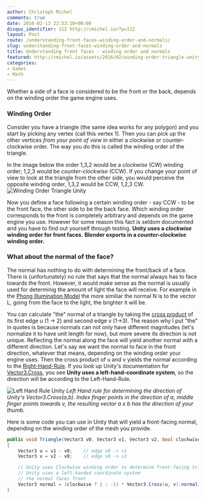 ```yaml
---
author: Christoph Michel
comments: true
date: 2016-02-13 22:53:18+00:00
disqus_identifier: 112 http://cmichel.io/?p=112
layout: Post
route: /understanding-front-faces-winding-order-and-normals/
slug: understanding-front-faces-winding-order-and-normals
title: Understanding front faces - winding order and normals
featured: http://cmichel.io/assets/2016/02/winding-order-triangle-unity.png
categories:
- Games
- Math
---
```

Whether a side of a face is considered to be the front or the back, depends on the winding order the game engine uses.


### Winding Order


Consider you have a triangle (the same idea works for any polygon) and you start by picking any vertex (call this vertex 1). Then you can pick up the other vertices _from your point of view_ in either a clockwise or counter-clockwise order. The way you do this is called the winding order of the triangle.

In the image below the order 1,3,2 would be a _clockwise_ (CW) winding order; 1,2,3 would be _counter-clockwise_ (CCW). If you change your point of view to look at the triangle from the other side, you would perceive the opposite winding order, 1,3,2 would be CCW, 1,2,3 CW.
![Winding Order Triangle Unity](http://cmichel.io/assets/2016/02/winding-order-triangle-unity.png)

Now you define a face following a certain winding order - say CCW - to be the front face, the other side to be the back face. Which winding order corresponds to the front is completely arbitrary and depends on the game engine you use. However for some reason this fact is seldom documented and you have to find out yourself through testing.
**Unity uses a _clockwise_ winding order for front faces.**
**Blender exports in a _counter-clockwise_ winding order.**


### What about the normal of the face?


The normal has nothing to do with determining the front/back of a face. There is (unfortunately) no rule that says that the normal always has to face towards the front.
However, it would make sense as the normal is usually used for determinig the amount of light the face will receive. For example in the [Phong Illumination Model](https://en.wikipedia.org/wiki/Phong_reflection_model) the more similiar the normal N is to the vector L, going from the face to the light, the brighter it will be.

You can calculate "the" normal of a triangle by taking the [cross product](https://en.wikipedia.org/wiki/Cross_product) of its first edge u (1 -> 2) and second edge v (1->3). The reason why I put "the" in quotes is because normals can not only have different magnitudes (let's normalize it to have unit length for now), but more severe its direction is not unique. Reflecting the normal along the face will yield another normal with a different direction.
Let's say we want the normal to face in the front direction, whatever that means, depending on the winding order your engine uses.
Then the cross product of u and v yields the normal according to the [Right-Hand-Rule](http://mathworld.wolfram.com/Right-HandRule.html).
If you look up Unity's documentation for [Vector3.Cross](http://docs.unity3d.com/ScriptReference/Vector3.Cross.html), you see **Unity uses a left-hand-coordinate system**, so the direction will be according to the Left-Hand-Rule.

![Left Hand Rule Unity](http://docs.unity3d.com/StaticFiles/ScriptRefImages/LeftHandRuleDiagram.png)
_Left Hand rule for determining the direction of Unity's Vector3.Cross(a,b). Index finger points in the direction of a, middle finger points towards v, the resulting vector a x b has the direction of your thumb._

Here is some code you can use in Unity that will yield a front-facing normal, depending on the winding order of the mesh you provide.
```C#
public void Triangle(Vector3 v0, Vector3 v1, Vector3 v2, bool clockwise = true)
{
    Vector3 u = v1 - v0;    // edge v0 -> v1
    Vector3 v = v2 - v0;    // edge v0 -> v2

    // Unity uses Clockwise winding order to determine front-facing triangles
    // Unity uses a left-handed coordinate system
    // the normal faces front
    Vector3 normal = (clockwise ? 1 : -1) * Vector3.Cross(u, v).normalized;
}
```

